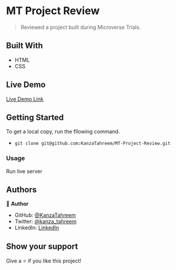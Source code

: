 # MT Project Review

> Reviewed a project built during Microverse Trials.

## Built With

- HTML
- CSS

## Live Demo

[Live Demo Link](https://kanzatahreem.github.io/MT-Project-Review/)

## Getting Started

To get a local copy, run the fllowing command.

- `git clone git@github.com:KanzaTahreem/MT-Project-Review.git`

### Usage

Run live server

## Authors

👤 **Author**

- GitHub: [@KanzaTahreem](https://github.com/KanzaTahreem)
- Twitter: [@kanza_tahreem](https://twitter.com/kanza_tahreem)
- LinkedIn: [LinkedIn](https://www.linkedin.com/in/kanza-tahreem/)


## Show your support

Give a ⭐️ if you like this project!
